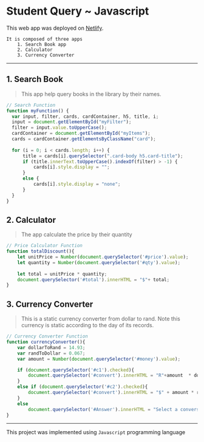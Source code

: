 # Student Query ~ Javascript
This web app was deployed on [Netlify](https://studentquery.netlify.app/mainpage/).

```
It is composed of three apps
    1. Search Book app
    2. Calculator
    3. Currency Converter
```
---
## 1. Search Book 
> This app help query books in the library by their names. 

```javascript
// Search Function
function myFunction() {
  var input, filter, cards, cardContainer, h5, title, i;
  input = document.getElementById("myFilter");
  filter = input.value.toUpperCase();
  cardContainer = document.getElementById("myItems");
  cards = cardContainer.getElementsByClassName("card");
  
  for (i = 0; i < cards.length; i++) {
      title = cards[i].querySelector(".card-body h5.card-title");
      if (title.innerText.toUpperCase().indexOf(filter) > -1) {
          cards[i].style.display = "";
      } 
      else {
          cards[i].style.display = "none";
      }
  }
}
```

## 2. Calculator
> The app calculate the price by their quantity

```javascript
// Price Calculator Function
function totalDiscount(){
    let unitPrice = Number(document.querySelector('#price').value);
    let quantity = Number(document.querySelector('#qty').value);
    
    let total = unitPrice * quantity;
    document.querySelector('#total').innerHTML = "$"+ total;
}
```

## 3. Currency Converter
> This is a static currency converter from dollar to rand. Note this currency is static according to the day of its records.

```javascript
// Currency Converter Function
function currencyConverter(){
	var dollarToRand = 14.93;
	var randToDollar = 0.067;
	var amount = Number(document.querySelector('#money').value);

	if (document.querySelector('#c1').checked){
		document.querySelector('#convert').innerHTML = "R"+amount  * dollarToRand;
    }
    else if (document.querySelector('#c2').checked){
		document.querySelector('#convert').innerHTML = "$" + amount * randToDollar;
	}
	else
		document.querySelector('#Answer').innerHTML = "Select a conversion Currency";
}
```
___

This project was implemented using ```Javascript``` programming language
